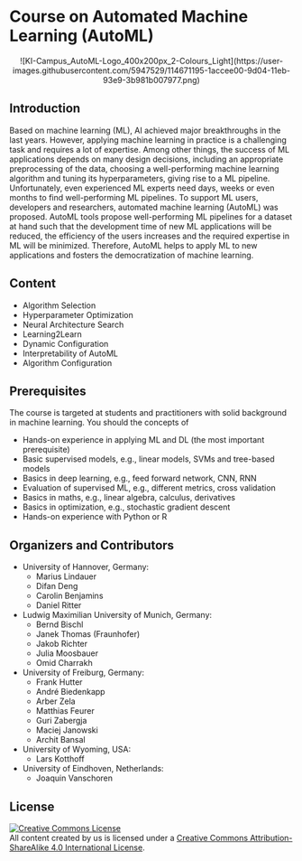 # Course on Automated Machine Learning (AutoML)

<div style="text-align:center">
![KI-Campus_AutoML-Logo_400x200px_2-Colours_Light](https://user-images.githubusercontent.com/5947529/114671195-1accee00-9d04-11eb-93e9-3b981b007977.png)
</div>


## Introduction

Based on machine learning (ML), AI achieved major breakthroughs in the last years. However, applying machine learning in practice is a challenging task and requires a lot of expertise. Among other things, the success of ML applications depends on many design decisions, including an appropriate preprocessing of the data, choosing a well-performing machine learning algorithm and tuning its hyperparameters, giving rise to a ML pipeline. Unfortunately, even experienced ML experts need days, weeks or even months to find well-performing ML pipelines. To support ML users, developers and researchers, automated machine learning (AutoML) was proposed. AutoML tools propose well-performing ML pipelines for a dataset at hand such that the development time of new ML applications will be reduced, the efficiency of the users increases and the required expertise in ML will be minimized. Therefore, AutoML helps to apply ML to new applications and fosters the democratization of machine learning.

## Content

* Algorithm Selection
* Hyperparameter Optimization
* Neural Architecture Search
* Learning2Learn
* Dynamic Configuration
* Interpretability of AutoML
* Algorithm Configuration

## Prerequisites

The course is targeted at students and practitioners with solid background in machine learning. You should the concepts of

* Hands-on experience in applying ML and DL (the most important prerequisite)
* Basic supervised models, e.g., linear models, SVMs and tree-based models
* Basics in deep learning, e.g., feed forward network, CNN, RNN
* Evaluation of supervised ML, e.g., different metrics, cross validation
* Basics in maths, e.g., linear algebra, calculus, derivatives
* Basics in optimization, e.g., stochastic gradient descent
* Hands-on experience with Python or R

## Organizers and Contributors

* University of Hannover, Germany:
  * Marius Lindauer
  * Difan Deng
  * Carolin Benjamins
  * Daniel Ritter
* Ludwig Maximilian University of Munich, Germany:
  * Bernd Bischl
  * Janek Thomas (Fraunhofer)
  * Jakob Richter
  * Julia Moosbauer
  * Omid Charrakh
* University of Freiburg, Germany:
  * Frank Hutter
  * André Biedenkapp
  * Arber Zela
  * Matthias Feurer
  * Guri Zabergja
  * Maciej Janowski
  * Archit Bansal
* University of Wyoming, USA:
  * Lars Kotthoff
* University of Eindhoven, Netherlands:
  * Joaquin Vanschoren

## License

<a rel="license" href="http://creativecommons.org/licenses/by-sa/4.0/"><img alt="Creative Commons License" style="border-width:0" src="https://i.creativecommons.org/l/by-sa/4.0/88x31.png" /></a><br />All content created by us is licensed under a <a rel="license" href="http://creativecommons.org/licenses/by-sa/4.0/">Creative Commons Attribution-ShareAlike 4.0 International License</a>.
